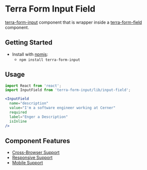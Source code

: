 # Terra Form Input Field

[terra-form-input](https://github.com/cerner/terra-core/tree/master/packages/terra-form-input) component that is wrapper inside a
[terra-form-field](https://github.com/cerner/terra-core/tree/master/packages/terra-form-field) component.

## Getting Started

- Install with [npmjs](https://www.npmjs.com):
  - `npm install terra-form-input`

## Usage

```jsx
import React from 'react';
import InputField from 'terra-form-input/lib/input-field';

<InputField
  name="description"
  value="I'm a software engineer working at Cerner"
  required
  label="Enger a Description"
  isInline
/>
```

## Component Features

 * [Cross-Browser Support](https://github.com/cerner/terra-core/wiki/Component-Features#cross-browser-support)
 * [Responsive Support](https://github.com/cerner/terra-core/wiki/Component-Features#responsive-support)
 * [Mobile Support](https://github.com/cerner/terra-core/wiki/Component-Features#mobile-support)
 
<!-- Uncomment supported features.
 * [Internationalization Support](https://github.com/cerner/terra-core/wiki/Component-Features#internationalization-i18n-support)
 * [Localization Support](https://github.com/cerner/terra-core/wiki/Component-Features#localization-support)
 * [LTR/RTL Support](https://github.com/cerner/terra-core/wiki/Component-Features#ltr--rtl-support)
 -->
